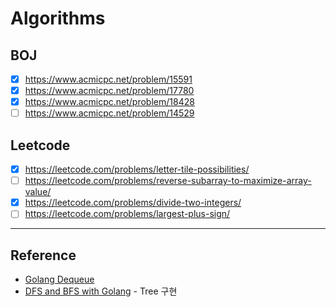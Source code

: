 # Algorithms
## BOJ
- [x] https://www.acmicpc.net/problem/15591
- [x] https://www.acmicpc.net/problem/17780
- [x] https://www.acmicpc.net/problem/18428
- [ ] https://www.acmicpc.net/problem/14529

## Leetcode
- [x] https://leetcode.com/problems/letter-tile-possibilities/
- [ ] https://leetcode.com/problems/reverse-subarray-to-maximize-array-value/
- [x] https://leetcode.com/problems/divide-two-integers/
- [ ] https://leetcode.com/problems/largest-plus-sign/

---

## Reference
- [Golang Dequeue](https://www.educative.io/answers/how-to-implement-a-queue-in-golang)
- [DFS and BFS with Golang](https://medium.com/@houzier.saurav/dfs-and-bfs-golang-d5818ec690d3) - Tree 구현
